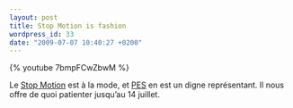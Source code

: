 ```yaml
---
layout: post
title: Stop Motion is fashion
wordpress_id: 33
date: "2009-07-07 10:40:27 +0200"
---
```


{% youtube 7bmpFCwZbwM %}

Le [Stop Motion][1] est à la mode, et [PES][2] en est un digne représentant. Il
nous offre de quoi patienter jusqu’au 14 juillet.

[1]: https://fr.wikipedia.org/wiki/Animation_en_volume
[2]: https://pesfilm.com/
